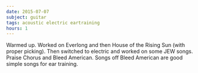 ```yaml
---
date: 2015-07-07
subject: guitar
tags: acoustic electric eartraining
hours: 1
---
```


Warmed up. Worked on Everlong and then House of the Rising Sun (with proper picking). Then switched to electric and worked on some JEW songs. Praise Chorus and Bleed American. Songs off Bleed American are good simple songs for ear training.